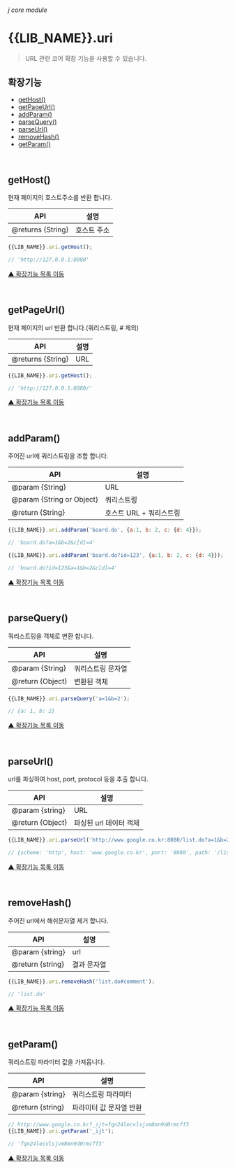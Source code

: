 ###### j core module

# {{LIB_NAME}}.uri
> URL 관련 코어 확장 기능을 사용할 수 있습니다.

## 확장기능

- [getHost()](#gethost)
- [getPageUrl()](#getpageurl)
- [addParam()](#addparam)
- [parseQuery()](#parsequery)
- [parseUrl()](#parseurl)
- [removeHash()](#removehash)
- [getParam()](#getparam)

<br>

## getHost()
현재 페이지의 호스트주소를 반환 합니다.

API | 설명
--- | ---
@returns {String} | 호스트 주소

```js
{{LIB_NAME}}.uri.getHost();

// 'http://127.0.0.1:8080'
```

[▲ 확장기능 목록 이동](#확장기능)

<br>

## getPageUrl()
현재 페이지의 url 반환 합니다.(쿼리스트링, # 제외)

API | 설명
--- | ---
@returns {String} | URL

```js
{{LIB_NAME}}.uri.getHost();

// 'http://127.0.0.1:8080/'
```

[▲ 확장기능 목록 이동](#확장기능)

<br>

## addParam()
주어진 url에 쿼리스트링을 조합 합니다.

API | 설명
--- | ---
@param {String} | URL
@param {String or Object} | 쿼리스트링
@return {String} | 호스트 URL + 쿼리스트링

```js
{{LIB_NAME}}.uri.addParam('board.do', {a:1, b: 2, c: {d: 4}});

// 'board.do?a=1&b=2&c[d]=4'
```
```js
{{LIB_NAME}}.uri.addParam('board.do?id=123', {a:1, b: 2, c: {d: 4}});

// 'board.do?id=123&a=1&b=2&c[d]=4'
```

[▲ 확장기능 목록 이동](#확장기능)

<br>

## parseQuery()
쿼리스트링을 객체로 변환 합니다.

API | 설명
--- | ---
@param {String} | 쿼리스트링 문자열
@return {Object} | 변환된 객체

```js
{{LIB_NAME}}.uri.parseQuery('a=1&b=2');

// {a: 1, b: 2}
```

[▲ 확장기능 목록 이동](#확장기능)

<br>

## parseUrl()
url를 파싱하여 host, port, protocol 등을 추출 합니다.

API | 설명
--- | ---
@param {string} | URL
@return {Object} | 파싱된 url 데이터 객체

```js
{{LIB_NAME}}.uri.parseUrl('http://www.google.co.kr:8080/list.do?a=1&b=2#comment');

// {scheme: 'http', host: 'www.google.co.kr', port: '8080', path: '/list.do', query: 'a=1&b=2'…}
```

[▲ 확장기능 목록 이동](#확장기능)

<br>

## removeHash()
주어진 url에서 해쉬문자열 제거 합니다.

API | 설명
--- | ---
@param {string} | url
@return {string} | 결과 문자열

```js
{{LIB_NAME}}.uri.removeHash('list.do#comment');

// 'list.do'
```

[▲ 확장기능 목록 이동](#확장기능)

<br>

## getParam()
쿼리스트링 파라미터 값을 가져옵니다.

API | 설명
--- | ---
@param {string} | 쿼리스트링 파라미터
@return {string} | 파라미터 값 문자열 반환

```js
// http://www.google.co.kr?_ijt=fqn24lecvlsjvm8mn9d0rmcff3
{{LIB_NAME}}.uri.getParam('_ijt');

// 'fqn24lecvlsjvm8mn9d0rmcff3'
```

[▲ 확장기능 목록 이동](#확장기능)
